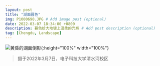 ```yaml
---
layout: post
title: "湖面暮色"
img: P1000690.JPG # Add image post (optional)
date: 2022-03-07 18:34:00 +0800
description: 暮色给大地镀上温柔的光辉 # Add post description (optional)
tag: [Chengdu, Landscape]
---
```

![黄昏的湖面倒影](https://github.com/Miraling/Photography/blob/dd5d0eacecf54d34854953c8e647f703b5d9514e/assets/img/P1000690.JPG?raw=true){:height="100%" width="100%"}
> 摄于2022年3月7日，电子科技大学清水河校区
